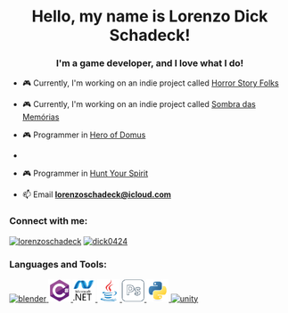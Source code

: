 <h1 align="center">Hello, my name is Lorenzo Dick Schadeck!</h1>
<h3 align="center">I'm a game developer, and I love what I do!</h3>

- 🎮 Currently, I'm working on an indie project called [Horror Story Folks](https://uf-team.itch.io/horrorstoryfolks)

- 🎮 Currently, I'm working on an indie project called [Sombra das Memórias](https://uf-team.itch.io/sombra-das-memorias)

- 🎮 Programmer in [Hero of Domus](https://lorenzogrando.itch.io/hero-of-domus)
- 
- 🎮 Programmer in [Hunt Your Spirit](https://itch.io/jam/14-game-jam-univali/rate/2280135)

- 📫 Email **lorenzoschadeck@icloud.com**

<h3 align="left">Connect with me:</h3>
<p align="left">
<a href="https://instagram.com/lorenzoschadeck" target="blank"><img align="center" src="https://raw.githubusercontent.com/rahuldkjain/github-profile-readme-generator/master/src/images/icons/Social/instagram.svg" alt="lorenzoschadeck" height="30" width="40" /></a>
<a href="https://discord.gg/dick0424" target="blank"><img align="center" src="https://raw.githubusercontent.com/rahuldkjain/github-profile-readme-generator/master/src/images/icons/Social/discord.svg" alt="dick0424" height="30" width="40" /></a>
</p>

<h3 align="left">Languages and Tools:</h3>
<p align="left"> <a href="https://www.blender.org/" target="_blank" rel="noreferrer"> <img src="https://download.blender.org/branding/community/blender_community_badge_white.svg" alt="blender" width="40" height="40"/> </a> <a href="https://www.w3schools.com/cs/" target="_blank" rel="noreferrer"> <img src="https://raw.githubusercontent.com/devicons/devicon/master/icons/csharp/csharp-original.svg" alt="csharp" width="40" height="40"/> </a> <a href="https://dotnet.microsoft.com/" target="_blank" rel="noreferrer"> <img src="https://raw.githubusercontent.com/devicons/devicon/master/icons/dot-net/dot-net-original-wordmark.svg" alt="dotnet" width="40" height="40"/> </a> <a href="https://www.java.com" target="_blank" rel="noreferrer"> <img src="https://raw.githubusercontent.com/devicons/devicon/master/icons/java/java-original.svg" alt="java" width="40" height="40"/> </a> <a href="https://www.photoshop.com/en" target="_blank" rel="noreferrer"> <img src="https://raw.githubusercontent.com/devicons/devicon/master/icons/photoshop/photoshop-line.svg" alt="photoshop" width="40" height="40"/> </a> <a href="https://www.python.org" target="_blank" rel="noreferrer"> <img src="https://raw.githubusercontent.com/devicons/devicon/master/icons/python/python-original.svg" alt="python" width="40" height="40"/> </a> <a href="https://unity.com/" target="_blank" rel="noreferrer"> <img src="https://www.vectorlogo.zone/logos/unity3d/unity3d-icon.svg" alt="unity" width="40" height="40"/> </a> </p>
